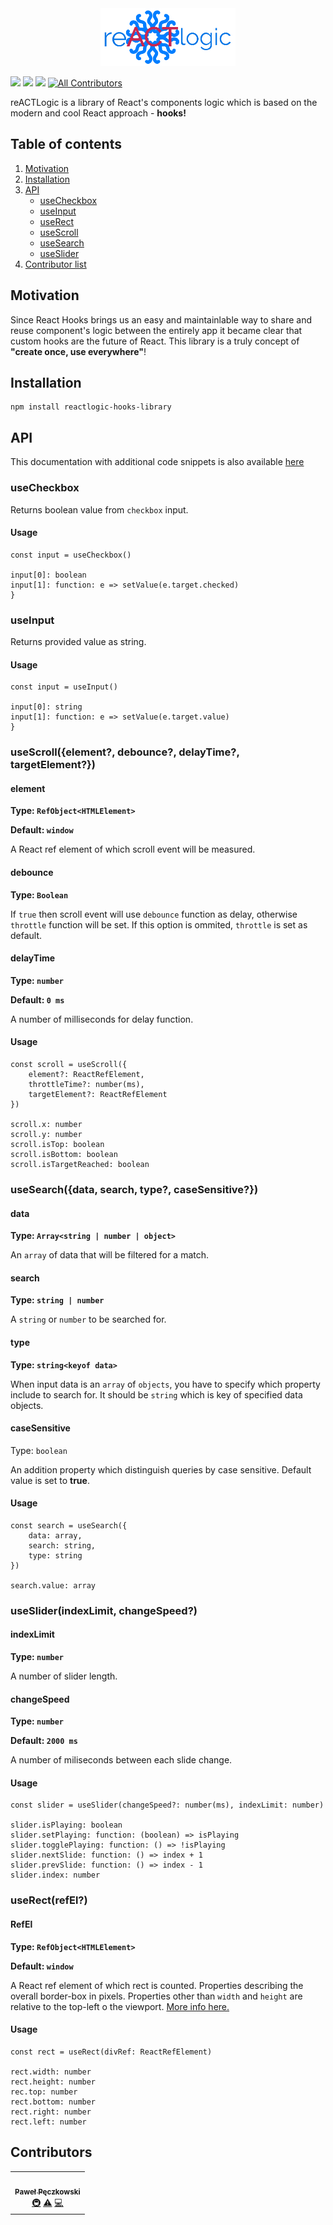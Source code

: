 <div style="text-align: center;">
	<img src="https://github.com/Hilver/reACTlogic/raw/master/media/reACTlogic_logo.png" />
</div>

![](https://badgen.net/github/last-commit/Hilver/reACTlogic) ![](https://badgen.net/npm/v/reactlogic-hooks-library) ![](https://badgen.net/github/license/Hilver/reACTlogic) [![All Contributors](https://img.shields.io/badge/all_contributors-1-orange.svg?style=flat-square)](#contributors-)

reACTLogic is a library of React's components logic which is based on the modern and cool React approach - **hooks!**

## Table of contents

1. [Motivation](#motivation)
2. [Installation](#installation)
3. [API](#api)
	- [useCheckbox](#usecheckbox)
	- [useInput](#useinput)
	- [useRect](#userectrefel)
	- [useScroll](#usescrollelement-debounce-delaytime-targetelement)
	- [useSearch](#usesearchdata-search-type-casesensitive)
	- [useSlider](#usesliderindexlimit-changespeed)
4. [Contributor list](#contributors)

## Motivation

Since React Hooks brings us an easy and maintainlable way to share and reuse component's logic between the entirely app it became clear that custom hooks are the future of React. This library is a truly concept of **"create once, use everywhere"**!

## Installation

```
npm install reactlogic-hooks-library
```

## API

This documentation with additional code snippets is also available [here](https://hilver.github.io/reactlogic-docs/)

### useCheckbox

Returns boolean value from `checkbox` input.

#### **Usage**
```
const input = useCheckbox()

input[0]: boolean
input[1]: function: e => setValue(e.target.checked)
}
```

### useInput

Returns provided value as string.

#### **Usage**
```
const input = useInput()

input[0]: string
input[1]: function: e => setValue(e.target.value)
}
```

### useScroll({element?, debounce?, delayTime?, targetElement?})

#### element

**Type: `RefObject<HTMLElement>`**

**Default: `window`**

A React ref element of which scroll event will be measured.

#### debounce

**Type: `Boolean`**

If `true` then scroll event will use `debounce` function as delay, otherwise `throttle` function will be set. If this option is ommited, `throttle` is set as default.

#### delayTime

**Type: `number`**

**Default: `0 ms`**

A number of milliseconds for delay function.

#### **Usage**

```
const scroll = useScroll({
	element?: ReactRefElement, 
	throttleTime?: number(ms),
	targetElement?: ReactRefElement
})

scroll.x: number
scroll.y: number
scroll.isTop: boolean
scroll.isBottom: boolean
scroll.isTargetReached: boolean
```

### useSearch({data, search, type?, caseSensitive?})

#### data

**Type: `Array<string | number | object>`**

An `array` of data that will be filtered for a match.

#### search

**Type: `string | number`**

A `string` or `number` to be searched for.

#### type

**Type: `string<keyof data>`**

When input data is an `array` of `objects`, you have to specify which property include to search for. It should be `string` which is key of specified data objects.

#### caseSensitive

Type: `boolean`

An addition property which distinguish queries by case sensitive. Default value is set to **true**.

#### **Usage**

```
const search = useSearch({
	data: array, 
	search: string,
	type: string
})

search.value: array
```

### useSlider(indexLimit, changeSpeed?)

#### indexLimit

**Type: `number`**

A number of slider length.

#### changeSpeed

**Type: `number`**

**Default: `2000 ms`**

A number of miliseconds between each slide change.

#### **Usage**
```
const slider = useSlider(changeSpeed?: number(ms), indexLimit: number)

slider.isPlaying: boolean
slider.setPlaying: function: (boolean) => isPlaying
slider.togglePlaying: function: () => !isPlaying
slider.nextSlide: function: () => index + 1
slider.prevSlide: function: () => index - 1
slider.index: number
```

### useRect(refEl?)

#### RefEl

**Type: `RefObject<HTMLElement>`**

**Default: `window`**

A React ref element of which rect is counted. Properties describing the overall border-box in pixels. Properties other than `width` and `height` are relative to the top-left o the viewport. [More info here.](https://developer.mozilla.org/en-US/docs/Web/API/Element/getBoundingClientRect)

#### **Usage**

```
const rect = useRect(divRef: ReactRefElement)

rect.width: number
rect.height: number
rec.top: number
rect.bottom: number
rect.right: number
rect.left: number
```

## Contributors
<!-- ALL-CONTRIBUTORS-LIST:START - Do not remove or modify this section -->
<!-- prettier-ignore-start -->
<!-- markdownlint-disable -->
<table>
  <tr>
    <td align="center"><a href="https://github.com/Hilver"><img src="https://avatars2.githubusercontent.com/u/12917005?v=4" width="100px;" alt=""/><br /><sub><b>Paweł Pęczkowski</b></sub></a><br /><a href="#infra-Hilver" title="Infrastructure (Hosting, Build-Tools, etc)">🚇</a> <a href="https://github.com/Hilver/reACTlogic/commits?author=Hilver" title="Tests">⚠️</a> <a href="https://github.com/Hilver/reACTlogic/commits?author=Hilver" title="Code">💻</a></td>
  </tr>
</table>

<!-- markdownlint-enable -->
<!-- prettier-ignore-end -->
<!-- ALL-CONTRIBUTORS-LIST:END -->
